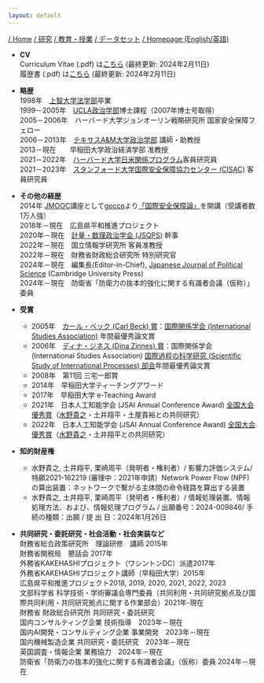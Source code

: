 ```yaml
---
layout: default
---
```


[/ Home](https://skurizaki.github.io/jpn/) [/ 研究](./research.html) [/ 教育・授業](./teaching.html) [/ データセット](./datasets.html) [/ Homepage (English/英語)](https://skurizaki.github.io/homepage/)

- <b>CV</b><br>
Curriculum Vitae (.pdf) は[こちら](https://www.dropbox.com/scl/fi/jhus532e3r914euxvokpm/kurizaki-cv.pdf) (最終更新: 2024年2月11日)<br>
履歴書 (.pdf) は[こちら](https://www.dropbox.com/scl/fi/jhus532e3r914euxvokpm/kurizaki-cv-j.pdf) (最終更新: 2024年2月11日)<br>

- <b>略歴</b><br>
1998年　[上智大学法学部](http://www.sophialaw.jp/faculty/)卒業<br>
1999－2005年　[UCLA政治学部](https://polisci.ucla.edu)博士課程（2007年博士号取得）<br>
2005－2006年　ハーバード大学ジョンオーリン戦略研究所 国家安全保障フェロー<br>
2006－2013年　[テキサスA&M大学政治学部](https://bush.tamu.edu/pols/) 講師・助教授<br>
2013－現在　　早稲田大学政治経済学部 准教授<br>
2021－2022年　[ハーバード大学日米関係プログラム](https://us-japan.wcfia.harvard.edu/galleries/affiliate-experience)客員研究員<br>
2021－2023年　[スタンフォード大学国際安全保障協力センター (CISAC)](https://cisac.fsi.stanford.edu) 客員研究員<br>

- <b>その他の経歴</b><br>
2014年      [JMOOC](https://www.jmooc.jp/en/)講座として[gocco](https://gacco.org)より[「国際安全保障論」](https://lms.gacco.org/courses/gacco/ga003/2014_06/about)を開講（受講者数1万人強）<br>
2018年－現在　広島県平和推進プロジェクト<br>
2020年－現在　[計量・数理政治学会 (JSQPS)](https://sites.google.com/view/jsqps/) 幹事<br>
2022年－現在　国立情報学研究所 客員准教授<br>
2022年－現在　財務省財政総合研究所 特別研究官<br>
2024年－現在　編集長(Editor-in-Chief), [Japanese Journal of Political Science](https://www.cambridge.org/core/journals/japanese-journal-of-political-science) (Cambridge University Press)<br>
2024年－現在　防衛省「防衛力の抜本的強化に関する有識者会議（仮称）」委員<br>

- <b>受賞</b><br>
  - 2005年　[カール・ベック (Carl Beck) 賞](https://www.isanet.org/Programs/Awards/Carl-Beck)：[国際関係学会 (International Studies Association)](https://www.isanet.org/) 年間最優秀論文賞<br>
  - 2006年　[ディナ・ジネス (Dina Zinnes) 賞](https://www.isanet.org/Programs/Awards/Dina-Zinnes)：国際関係学会 (International Studies Association) [国際過程の科学研究 (Scientific Study of International Processes) 部会](https://www.isanet.org/ISA/Sections/SSIP)年間最優秀論文賞<br>
  - 2008年　第11回 三宅一郎賞<br>
  - 2014年　早稲田大学ティーチングアワード<br>
  - 2017年　早稲田大学 e-Teaching Award<br>
  - 2021年　日本人工知能学会 (JSAI Annual Conference Award) [全国大会優秀賞](https://www.ai-gakkai.or.jp/about/award/jsai_award-conf/)（[水野貴之](https://www.nii.ac.jp/faculty/society/mizuno_takayuki/)・土井翔平・土屋貴裕との共同研究）<br>
  - 2022年　日本人工知能学会 (JSAI Annual Conference Award) [全国大会優秀賞](https://www.ai-gakkai.or.jp/about/award/jsai_award-conf/)（[水野貴之](https://www.nii.ac.jp/faculty/society/mizuno_takayuki/)・土井翔平との共同研究）<br>

- <b>知的財産権</b><br>
  - 水野貴之, 土井翔平, 栗崎周平（発明者・権利者）/ 影響力評価システム/ 特願2021-162219 (審理中：2021年申請）Network Power Flow (NPF)の算出装置：ネットワークで繋がる主体間の命令経路を算出する装置<br>
  - 水野貴之, 土井翔平, 栗崎周平（発明者・権利者）/ 情報処理装置、情報処理方法、および、情報処理プログラム / 出願番号：2024-009846/ 手続の種類：出願  / 提 出 日：2024年1月26日<br>

- <b>共同研究・委託研究・社会活動・社会実装など</b><br>
財務省総合政策研究所　理論研修　講師 2015年<br>
財務省関税局　懇話会 2017年<br>
外務省KAKEHASHIプロジェクト（ワシントンDC）派遣2017年<br>
外務省KAKEHASHIプロジェクト講師（早稲田大学）2015年<br>
広島県平和推進プロジェクト2018, 2019, 2020, 2021, 2022, 2023<br>
文部科学省 科学技術・学術審議会専門委員（共同利用・共同研究拠点及び国際共同利用・共同研究拠点に関する作業部会）2021年-現在<br>
財務省 財政総合研究所 共同研究・委託研究<br>
国内コンサルティング企業 技術指導　2023年－現在<br>
国内AI開発・コンサルティング企業 事業開発　2023年－現在<br>
国内機械製造企業 共同研究・委託研究　2023年－現在<br>
英国調査・情報企業 業務協力　2024年－現在<br>
防衛省「防衛力の抜本的強化に関する有識者会議」（仮称）委員 2024年－現在<br>
